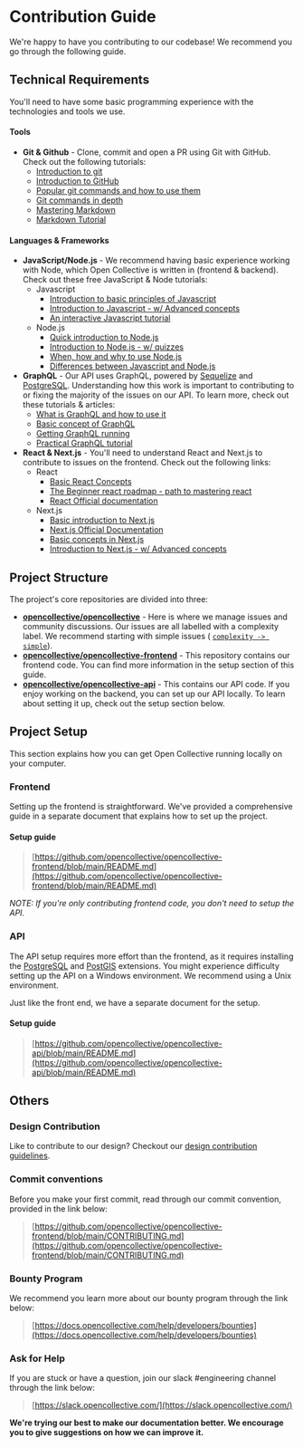 # Contribution Guide

We're happy to have you contributing to our codebase! We recommend you go through the following guide.

## Technical Requirements

You'll need to have some basic programming experience with the technologies and tools we use.

#### Tools

* **Git & Github** - Clone, commit and open a PR using Git with GitHub. Check out the following tutorials:
  * [Introduction to git](https://www.freecodecamp.org/news/what-is-git-and-how-to-use-it-c341b049ae61/)
  * [Introduction to GitHub](https://product.hubspot.com/blog/git-and-github-tutorial-for-beginners)
  * [Popular git commands and how to use them](https://rogerdudler.github.io/git-guide/)
  * [Git commands in depth](https://medium.com/@george.seif94/a-full-tutorial-on-how-to-use-github-88466bac7d42)
  * [Mastering Markdown](https://guides.github.com/features/mastering-markdown/)
  * [Markdown Tutorial](https://www.markdowntutorial.com/)

#### Languages & Frameworks

* **JavaScript/Node.js** - We recommend having basic experience working with Node, which Open Collective is written in \(frontend & backend\). Check out these free JavaScript & Node tutorials:
  * Javascript
    * [Introduction to basic principles of Javascript](https://eloquentjavascript.net/)
    * [Introduction to Javascript - w/ Advanced concepts](https://javascript.info/)
    * [An interactive Javascript tutorial](https://www.learn-js.org/)
  * Node.js
    * [Quick introduction to Node.js](https://www.tutorialspoint.com/nodejs/nodejs_quick_guide)
    * [Introduction to Node.js - w/ quizzes](https://www.tutorialsteacher.com/nodejs/nodejs-tutorials)
    * [When, how and why to use Node.js](https://www.netguru.com/blog/use-node-js-backend)
    * [Differences between Javascript and Node.js](https://www.educba.com/javascript-vs-node-js/) 
* **GraphQL** - Our API uses GraphQL, powered by [Sequelize](http://docs.sequelizejs.com/manual/getting-started.html) and [PostgreSQL](https://www.postgresql.org/). Understanding how this work is important to contributing to or fixing the majority of the issues on our API. To learn more, check out these tutorials & articles:
  * [What is GraphQL and how to use it](https://www.howtographql.com/)
  * [Basic concept of GraphQL](https://medium.com/@kalin.chernev/the-guide-to-learn-graphql-i-wish-i-found-few-months-go-97f9d9ca6f12)
  * [Getting GraphQL running](https://www.freecodecamp.org/news/a-beginners-guide-to-graphql-86f849ce1bec/)
  * [Practical GraphQL tutorial](https://blog.digitalocean.com/learning-graphql-by-doing/) 
* **React & Next.js** - You'll need to understand React and Next.js to contribute to issues on the frontend. Check out the following links:
  * React
    * [Basic React Concepts](https://blog.usejournal.com/a-beginners-guide-to-react-36b19943d58f)
    * [The Beginner react roadmap - path to mastering react](https://www.freecodecamp.org/news/learning-react-roadmap-from-scratch-to-advanced-bff7735531b6/)
    * [React Official documentation](https://reactjs.org/tutorial/tutorial.html)
  * Next.js
    * [Basic introduction to Next.js](https://medium.com/front-end-weekly/next-js-what-is-it-9cb2f4af8f27)
    * [Next.js Official Documentation](https://nextjs.org/docs#how-to-use)
    * [Basic concepts in Next.js](https://www.freecodecamp.org/news/an-introduction-to-next-js-for-everyone-507d2d90ab54/)
    * [Introduction to Next.js - w/ Advanced concepts](https://flaviocopes.com/nextjs/)

## Project Structure

The project's core repositories are divided into three:

* [**opencollective/opencollective**](https://github.com/opencollective/opencollective) - Here is where we manage issues and community discussions. Our issues are all labelled with a complexity label. We recommend starting with simple issues \( [`complexity -> simple`](https://github.com/opencollective/opencollective/issues?q=is:issue%20is:open%20label:%22complexity%20%E2%86%92%20simple%22)\).
* [**opencollective/opencollective-frontend**](https://github.com/opencollective/opencollective-frontend) - This repository contains our frontend code. You can find more information in the setup section of this guide.
* [**opencollective/opencollective-api**](https://github.com/opencollective/opencollective-api) - This contains our API code. If you enjoy working on the backend, you can set up our API locally. To learn about setting it up, check out the setup section below.

## Project Setup

This section explains how you can get Open Collective running locally on your computer.

### Frontend

Setting up the frontend is straightforward. We've provided a comprehensive guide in a separate document that explains how to set up the project.

#### Setup guide

> [https://github.com/opencollective/opencollective-frontend/blob/main/README.md](https://github.com/opencollective/opencollective-frontend/blob/main/README.md)

_NOTE: If you're only contributing frontend code, you don't need to setup the API._

### API

The API setup requires more effort than the frontend, as it requires installing the [PostgreSQL](https://www.postgresql.org/download/) and [PostGIS](https://postgis.net/install/) extensions. You might experience difficulty setting up the API on a Windows environment. We recommend using a Unix environment. 

Just like the front end, we have a separate document for the setup.

#### Setup guide

> [https://github.com/opencollective/opencollective-api/blob/main/README.md](https://github.com/opencollective/opencollective-api/blob/main/README.md)

## Others

### Design Contribution

Like to contribute to our design? Checkout our [design contribution guidelines](../design/).

### Commit conventions

Before you make your first commit, read through our commit convention, provided in the link below:

> [https://github.com/opencollective/opencollective-frontend/blob/main/CONTRIBUTING.md](https://github.com/opencollective/opencollective-frontend/blob/main/CONTRIBUTING.md)

### Bounty Program

We recommend you learn more about our bounty program through the link below:

> [https://docs.opencollective.com/help/developers/bounties](https://docs.opencollective.com/help/developers/bounties)

### Ask for Help

If you are stuck or have a question, join our slack \#engineering channel through the link below:

> [https://slack.opencollective.com/](https://slack.opencollective.com/)

**We're trying our best to make our documentation better. We encourage you to give suggestions on how we can improve it.**

